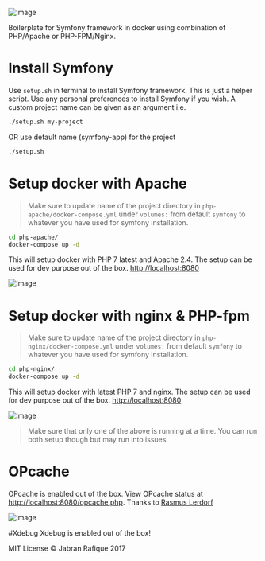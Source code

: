 ![image](https://user-images.githubusercontent.com/2131246/28238170-ef3578e8-6945-11e7-869c-5772725c3036.png)

Boilerplate for Symfony framework in docker using combination of PHP/Apache or PHP-FPM/Nginx.

# Install Symfony
Use `setup.sh` in terminal to install Symfony framework. This is just a helper script. Use any personal preferences to install Symfony if you wish. A custom project name can be given as an argument i.e.

```bash
./setup.sh my-project
```
OR use default name (symfony-app) for the project
```bash
./setup.sh
```

# Setup docker with Apache

> Make sure to update name of the project directory in `php-apache/docker-compose.yml` under `volumes:` from default `symfony` to whatever you have used for symfony installation.

```bash
cd php-apache/
docker-compose up -d
```
This will setup docker with PHP 7 latest and Apache 2.4. The setup can be used for dev purpose out of the box. [http://localhost:8080](http://localhost:8080)

![image](https://user-images.githubusercontent.com/2131246/28238568-ae13ca32-694e-11e7-9056-b953b6be1c58.png)

# Setup docker with nginx & PHP-fpm

> Make sure to update name of the project directory in `php-nginx/docker-compose.yml` under `volumes:` from default `symfony` to whatever you have used for symfony installation.

```bash
cd php-nginx/
docker-compose up -d
```
This will setup docker with latest PHP 7 and nginx. The setup can be used for dev purpose out of the box. [http://localhost:8080](http://localhost:8080)


![image](https://user-images.githubusercontent.com/2131246/28238424-febe1c20-694a-11e7-9cd0-962b4f52c150.png)

> Make sure that only one of the above is running at a time. You can run both setup though but may run into issues. 

# OPcache
OPcache is enabled out of the box. View OPcache status at [http://localhost:8080/opcache.php](http://localhost:8080/opcache.php). Thanks to [Rasmus Lerdorf](https://github.com/rlerdorf/opcache-status)

![image](https://user-images.githubusercontent.com/2131246/37666535-b26f8ee6-2c57-11e8-9bb2-028bc8351904.png)

#Xdebug
Xdebug is enabled out of the box!

MIT License
&copy; Jabran Rafique 2017
